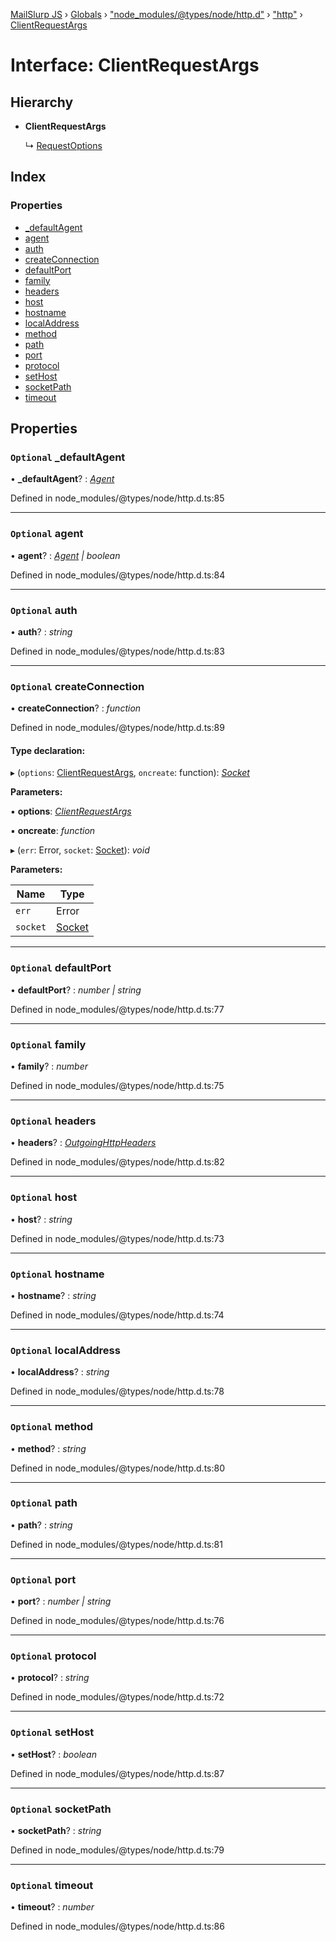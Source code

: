 [MailSlurp JS](../README.md) › [Globals](../globals.md) › ["node_modules/@types/node/http.d"](../modules/_node_modules__types_node_http_d_.md) › ["http"](../modules/_node_modules__types_node_http_d_._http_.md) › [ClientRequestArgs](_node_modules__types_node_http_d_._http_.clientrequestargs.md)

# Interface: ClientRequestArgs

## Hierarchy

* **ClientRequestArgs**

  ↳ [RequestOptions](_node_modules__types_node_http_d_._http_.requestoptions.md)

## Index

### Properties

* [_defaultAgent](_node_modules__types_node_http_d_._http_.clientrequestargs.md#optional-_defaultagent)
* [agent](_node_modules__types_node_http_d_._http_.clientrequestargs.md#optional-agent)
* [auth](_node_modules__types_node_http_d_._http_.clientrequestargs.md#optional-auth)
* [createConnection](_node_modules__types_node_http_d_._http_.clientrequestargs.md#optional-createconnection)
* [defaultPort](_node_modules__types_node_http_d_._http_.clientrequestargs.md#optional-defaultport)
* [family](_node_modules__types_node_http_d_._http_.clientrequestargs.md#optional-family)
* [headers](_node_modules__types_node_http_d_._http_.clientrequestargs.md#optional-headers)
* [host](_node_modules__types_node_http_d_._http_.clientrequestargs.md#optional-host)
* [hostname](_node_modules__types_node_http_d_._http_.clientrequestargs.md#optional-hostname)
* [localAddress](_node_modules__types_node_http_d_._http_.clientrequestargs.md#optional-localaddress)
* [method](_node_modules__types_node_http_d_._http_.clientrequestargs.md#optional-method)
* [path](_node_modules__types_node_http_d_._http_.clientrequestargs.md#optional-path)
* [port](_node_modules__types_node_http_d_._http_.clientrequestargs.md#optional-port)
* [protocol](_node_modules__types_node_http_d_._http_.clientrequestargs.md#optional-protocol)
* [setHost](_node_modules__types_node_http_d_._http_.clientrequestargs.md#optional-sethost)
* [socketPath](_node_modules__types_node_http_d_._http_.clientrequestargs.md#optional-socketpath)
* [timeout](_node_modules__types_node_http_d_._http_.clientrequestargs.md#optional-timeout)

## Properties

### `Optional` _defaultAgent

• **_defaultAgent**? : *[Agent](../classes/_node_modules__types_node_http_d_._http_.agent.md)*

Defined in node_modules/@types/node/http.d.ts:85

___

### `Optional` agent

• **agent**? : *[Agent](../classes/_node_modules__types_node_http_d_._http_.agent.md) | boolean*

Defined in node_modules/@types/node/http.d.ts:84

___

### `Optional` auth

• **auth**? : *string*

Defined in node_modules/@types/node/http.d.ts:83

___

### `Optional` createConnection

• **createConnection**? : *function*

Defined in node_modules/@types/node/http.d.ts:89

#### Type declaration:

▸ (`options`: [ClientRequestArgs](_node_modules__types_node_http_d_._http_.clientrequestargs.md), `oncreate`: function): *[Socket](../classes/_node_modules__types_node_net_d_._net_.socket.md)*

**Parameters:**

▪ **options**: *[ClientRequestArgs](_node_modules__types_node_http_d_._http_.clientrequestargs.md)*

▪ **oncreate**: *function*

▸ (`err`: Error, `socket`: [Socket](../classes/_node_modules__types_node_net_d_._net_.socket.md)): *void*

**Parameters:**

Name | Type |
------ | ------ |
`err` | Error |
`socket` | [Socket](../classes/_node_modules__types_node_net_d_._net_.socket.md) |

___

### `Optional` defaultPort

• **defaultPort**? : *number | string*

Defined in node_modules/@types/node/http.d.ts:77

___

### `Optional` family

• **family**? : *number*

Defined in node_modules/@types/node/http.d.ts:75

___

### `Optional` headers

• **headers**? : *[OutgoingHttpHeaders](_node_modules__types_node_http_d_._http_.outgoinghttpheaders.md)*

Defined in node_modules/@types/node/http.d.ts:82

___

### `Optional` host

• **host**? : *string*

Defined in node_modules/@types/node/http.d.ts:73

___

### `Optional` hostname

• **hostname**? : *string*

Defined in node_modules/@types/node/http.d.ts:74

___

### `Optional` localAddress

• **localAddress**? : *string*

Defined in node_modules/@types/node/http.d.ts:78

___

### `Optional` method

• **method**? : *string*

Defined in node_modules/@types/node/http.d.ts:80

___

### `Optional` path

• **path**? : *string*

Defined in node_modules/@types/node/http.d.ts:81

___

### `Optional` port

• **port**? : *number | string*

Defined in node_modules/@types/node/http.d.ts:76

___

### `Optional` protocol

• **protocol**? : *string*

Defined in node_modules/@types/node/http.d.ts:72

___

### `Optional` setHost

• **setHost**? : *boolean*

Defined in node_modules/@types/node/http.d.ts:87

___

### `Optional` socketPath

• **socketPath**? : *string*

Defined in node_modules/@types/node/http.d.ts:79

___

### `Optional` timeout

• **timeout**? : *number*

Defined in node_modules/@types/node/http.d.ts:86
